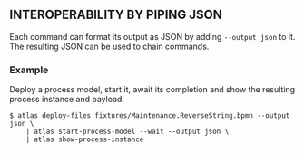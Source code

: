 ## INTEROPERABILITY BY PIPING JSON

Each command can format its output as JSON by adding `--output json` to it.
The resulting JSON can be used to chain commands.

### Example

Deploy a process model, start it, await its completion and show the resulting process instance and payload:

    $ atlas deploy-files fixtures/Maintenance.ReverseString.bpmn --output json \
        | atlas start-process-model --wait --output json \
        | atlas show-process-instance
